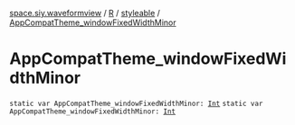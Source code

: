 [space.siy.waveformview](../../index.md) / [R](../index.md) / [styleable](index.md) / [AppCompatTheme_windowFixedWidthMinor](./-app-compat-theme_window-fixed-width-minor.md)

# AppCompatTheme_windowFixedWidthMinor

`static var AppCompatTheme_windowFixedWidthMinor: `[`Int`](https://kotlinlang.org/api/latest/jvm/stdlib/kotlin/-int/index.html)
`static var AppCompatTheme_windowFixedWidthMinor: `[`Int`](https://kotlinlang.org/api/latest/jvm/stdlib/kotlin/-int/index.html)